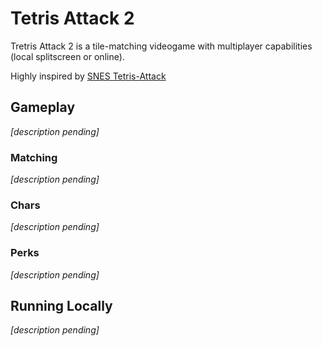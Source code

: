 # Tetris Attack 2

Tretris Attack 2 is a tile-matching videogame with multiplayer capabilities (local splitscreen or online).

Highly inspired by [SNES Tetris-Attack](https://en.wikipedia.org/wiki/Tetris_Attack)

## Gameplay
_[description pending]_

### Matching
_[description pending]_

### Chars
_[description pending]_

### Perks
_[description pending]_


## Running Locally
_[description pending]_

